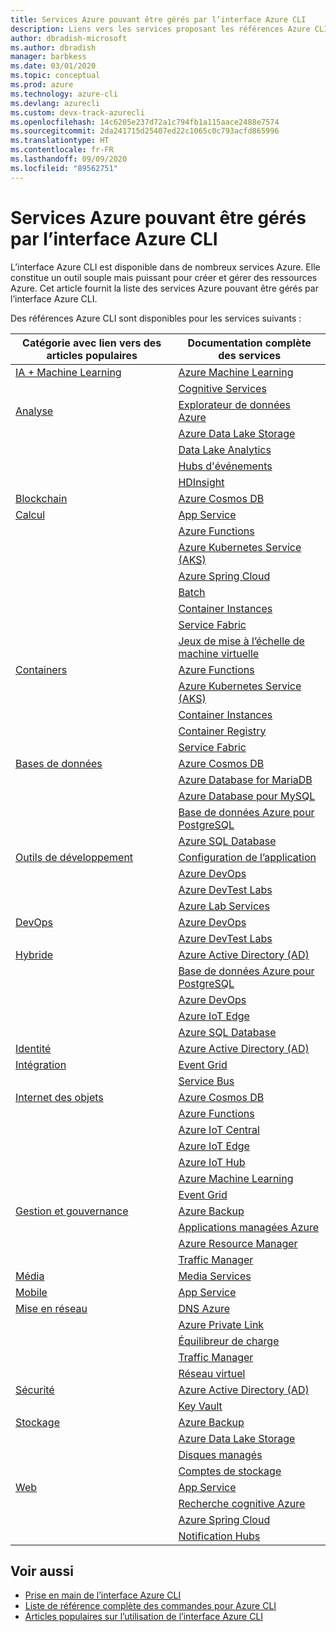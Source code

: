 ```yaml
---
title: Services Azure pouvant être gérés par l’interface Azure CLI
description: Liens vers les services proposant les références Azure CLI, App Configuration, App Service, Active Directory (AD), Sauvegarde, la Recherche cognitive, Cosmos DB, Data Lake Storage, Database, MariaDB, MySQL, PostgreSQL, PostgreSQL, DevOps, DevTest Labs, DNS, Functions, IoT, IoT Central, IoT Edge, IoT Hub, Kubernetes Service (AKS), Lab Services, Machine Learning, Applications managées, Private Link, Resource Manager, Spring Cloud, SQL Database, Batch, Cognitive Services, Container Instances, Container Registry, Data Lake Analytics, Event Grid, Event Hubs, HDInsight, Key Vault, Load Balancer, Managed Disks, Media Services, Notification Hubs, Service Bus, Service Fabric, Comptes de stockage, Traffic Manager, Virtual Machine Scale Sets, Réseau virtuel, Compute, Réseau, Internet des objets, Outils de développement, Bases de données, Analytique, Gestion et gouvernance, Hybride, Stockage, Sécurité, IA, IA + Machine Learning, Azure Data Explorer
author: dbradish-microsoft
ms.author: dbradish
manager: barbkess
ms.date: 03/01/2020
ms.topic: conceptual
ms.prod: azure
ms.technology: azure-cli
ms.devlang: azurecli
ms.custom: devx-track-azurecli
ms.openlocfilehash: 14c6205e237d72a1c794fb1a115aace2488e7574
ms.sourcegitcommit: 2da241715d25407ed22c1065c0c793acfd865996
ms.translationtype: HT
ms.contentlocale: fr-FR
ms.lasthandoff: 09/09/2020
ms.locfileid: "89562751"
---
```

# <a name="azure-services-the-azure-cli-can-manage"></a>Services Azure pouvant être gérés par l’interface Azure CLI

L’interface Azure CLI est disponible dans de nombreux services Azure. Elle constitue un outil souple mais puissant pour créer et gérer des ressources Azure.  Cet article fournit la liste des services Azure pouvant être gérés par l’interface Azure CLI.

Des références Azure CLI sont disponibles pour les services suivants :  

| Catégorie avec lien vers des articles populaires | Documentation complète des services
|-|-|
|[IA + Machine Learning](/cli/azure/popular-articles-using-the-azure-cli?#ai--machine-learning)| [Azure Machine Learning](/azure/machine-learning/)
||[Cognitive Services](/azure/cognitive-services/)
|[Analyse](/cli/azure/popular-articles-using-the-azure-cli?#analytics)|[Explorateur de données Azure](/azure/data-explorer/)
||[Azure Data Lake Storage](/azure/storage/blobs/data-lake-storage-introduction/)
||[Data Lake Analytics](/azure/data-lake-analytics/)
||[Hubs d'événements](/azure/event-hubs/)
||[HDInsight](/azure/hdinsight/)
|[Blockchain](popular-articles-using-the-azure-cli.md)|[Azure Cosmos DB](/azure/cosmos-db/)
|[Calcul](/cli/azure/popular-articles-using-the-azure-cli?#compute)|[App Service](/azure/app-service/)
||[Azure Functions](/azure/azure-functions/)
||[Azure Kubernetes Service (AKS)](/azure/aks/)
||[Azure Spring Cloud](/azure/spring-cloud/)
||[Batch](/azure/batch/)
||[Container Instances](/azure/container-instances/)
||[Service Fabric](/azure/service-fabric/)
||[Jeux de mise à l’échelle de machine virtuelle](/azure/virtual-machine-scale-sets/)
|[Containers](popular-articles-using-the-azure-cli.md)|[Azure Functions](/azure/azure-functions/)
||[Azure Kubernetes Service (AKS)](/azure/aks/)
||[Container Instances](/azure/container-instances/)
||[Container Registry](/azure/container-registry/)
||[Service Fabric](/azure/service-fabric/)
|[Bases de données](/cli/azure/popular-articles-using-the-azure-cli?#databases)|[Azure Cosmos DB](/azure/cosmos-db/)
||[Azure Database for MariaDB](/azure/mariadb/)
||[Azure Database pour MySQL](/azure/mysql/)
||[Base de données Azure pour PostgreSQL](/azure/postgresql/)
||[Azure SQL Database](/azure/sql-database/)
|[Outils de développement](/cli/azure/popular-articles-using-the-azure-cli?#developer-tools)|[Configuration de l’application](/azure/azure-app-configuration/)
||[Azure DevOps](/azure/devops/)
||[Azure DevTest Labs](/azure/lab-services/)
||[Azure Lab Services](/azure/lab-services/classroom-labs/)
|[DevOps](/cli/azure/popular-articles-using-the-azure-cli?#developer-tools)|[Azure DevOps](/azure/devops/)
||[Azure DevTest Labs](/azure/lab-services/)
|[Hybride](/cli/azure/popular-articles-using-the-azure-cli?#hybrid)|[Azure Active Directory (AD)](/azure/active-directory/)
||[Base de données Azure pour PostgreSQL](/azure/postgresql/)
||[Azure DevOps](/azure/devops/)
||[Azure IoT Edge](/azure/iot-edge/)
||[Azure SQL Database](/azure/sql-database/)
|[Identité](popular-articles-using-the-azure-cli.md)|[Azure Active Directory (AD)](/azure/active-directory/)
|[Intégration](popular-articles-using-the-azure-cli.md)|[Event Grid](/azure/event-grid/)
||[Service Bus](/azure/service-bus/)
|[Internet des objets](/cli/azure/popular-articles-using-the-azure-cli?#internet-of-things)|[Azure Cosmos DB](/azure/cosmos-db/)
||[Azure Functions](/azure/azure-functions/)
||[Azure IoT Central](/azure/iot-central/)
||[Azure IoT Edge](/azure/iot-edge/)
||[Azure IoT Hub](/azure/iot-hub/)
||[Azure Machine Learning](/azure/machine-learning/)
||[Event Grid](/azure/event-grid/)
|[Gestion et gouvernance](/cli/azure/popular-articles-using-the-azure-cli?#management-and-governance)|[Azure Backup](/azure/backup/)
||[Applications managées Azure](/azure/azure-resource-manager/managed-applications/)
||[Azure Resource Manager](/azure/azure-resource-manager/)
||[Traffic Manager](/azure/traffic-manager/)
|[Média](popular-articles-using-the-azure-cli.md)|[Media Services](/azure/media-services/)
|[Mobile](popular-articles-using-the-azure-cli.md)|[App Service](/azure/app-service/)
|[Mise en réseau](/cli/azure/popular-articles-using-the-azure-cli?#networking)|[DNS Azure](/azure/dns/)
||[Azure Private Link](/azure/private-link/)
||[Équilibreur de charge](/azure/load-balancer/)
||[Traffic Manager](/azure/traffic-manager/)
||[Réseau virtuel](/azure/virtual-network/)
|[Sécurité](/cli/azure/popular-articles-using-the-azure-cli?#security)|[Azure Active Directory (AD)](/azure/active-directory/)
||[Key Vault](/azure/key-vault/)
|[Stockage](/cli/azure/popular-articles-using-the-azure-cli?#storage)|[Azure Backup](/azure/backup/)
||[Azure Data Lake Storage](/azure/storage/blobs/data-lake-storage-introduction/)
||[Disques managés](/azure/virtual-machines/windows/managed-disks-overview/)
||[Comptes de stockage](/azure/storage/common/storage-account-overview/)
|[Web](popular-articles-using-the-azure-cli.md)|[App Service](/azure/app-service/)
||[Recherche cognitive Azure](/azure/search/)
||[Azure Spring Cloud](/azure/spring-cloud/)
||[Notification Hubs](/azure/notification-hubs/)

## <a name="see-also"></a>Voir aussi

- [Prise en main de l’interface Azure CLI](get-started-with-azure-cli.md)
- [Liste de référence complète des commandes pour Azure CLI](/cli/azure/reference-index)
- [Articles populaires sur l’utilisation de l’interface Azure CLI](popular-articles-using-the-azure-cli.md)
